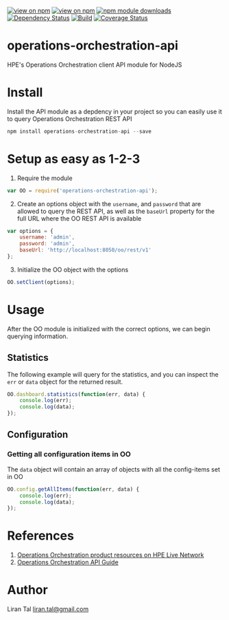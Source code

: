 [![view on npm](http://img.shields.io/npm/v/operations-orchestration-api.svg)](https://www.npmjs.org/package/operations-orchestration-api)
[![view on npm](http://img.shields.io/npm/l/operations-orchestration-api.svg)](https://www.npmjs.org/package/operations-orchestration-api)
[![npm module downloads](http://img.shields.io/npm/dt/operations-orchestration-api.svg)](https://www.npmjs.org/package/operations-orchestration-api)
[![Dependency Status](https://david-dm.org/lirantal/operations-orchestration-api.svg)](https://david-dm.org/lirantal/operations-orchestration-api)
[![Build](https://travis-ci.org/lirantal/operations-orchestration-api.svg?branch=master)](https://travis-ci.org/lirantal/operations-orchestration-api)
[![Coverage Status](https://coveralls.io/repos/lirantal/operations-orchestration-api/badge.svg?branch=master&service=github)](https://coveralls.io/github/lirantal/operations-orchestration-api?branch=master)

# operations-orchestration-api
HPE's Operations Orchestration client API module for NodeJS 

# Install
Install the API module as a depdency in your project so you can easily use it to query Operations Orchestration REST API

```javascript
npm install operations-orchestration-api --save
```

# Setup as easy as 1-2-3
1. Require the module

```javascript
var OO = require('operations-orchestration-api');
```

2. Create an options object with the `username`, and `password` that are allowed to query the REST API, as well as the `baseUrl` property for the full URL where the OO REST API is available

```javascript
var options = {
	username: 'admin',
	password: 'admin',
	baseUrl: 'http://localhost:8050/oo/rest/v1'
};
```

3. Initialize the OO object with the options

```javascript
OO.setClient(options);
```

# Usage
After the OO module is initialized with the correct options, we can begin querying information.

## Statistics
The following example will query for the statistics, and you can inspect the `err` or `data` object for the returned result.
```javascript
OO.dashboard.statistics(function(err, data) {
	console.log(err);
	console.log(data);
});
```
## Configuration
### Getting all configuration items in OO
The `data` object will contain an array of objects with all the config-items set in OO

```javascript
OO.config.getAllItems(function(err, data) {
	console.log(err);
	console.log(data);
});
```

# References
1. [Operations Orchestration product resources on HPE Live Network](https://hpln.hp.com/group/operations-orchestration)
2. [Operations Orchestration API Guide](https://hpln.hpe.com/node/21991)


# Author
Liran Tal <liran.tal@gmail.com>

